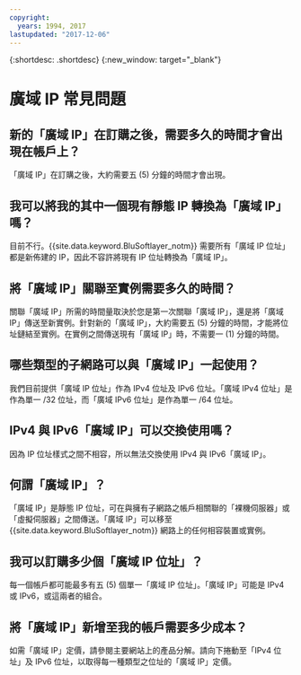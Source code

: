 ```yaml
---
copyright:
  years: 1994, 2017
lastupdated: "2017-12-06"
---
```

{:shortdesc: .shortdesc}
{:new_window: target="_blank"}

<a name="top"></a>
# 廣域 IP 常見問題

<a name="236"></a>
## 新的「廣域 IP」在訂購之後，需要多久的時間才會出現在帳戶上？

「廣域 IP」在訂購之後，大約需要五 (5) 分鐘的時間才會出現。

<a name="238"></a>
## 我可以將我的其中一個現有靜態 IP 轉換為「廣域 IP」嗎？

目前不行。{{site.data.keyword.BluSoftlayer_notm}} 需要所有「廣域 IP 位址」都是新佈建的 IP，因此不容許將現有 IP 位址轉換為「廣域 IP」。

<a name="237"></a>
## 將「廣域 IP」關聯至實例需要多久的時間？

關聯「廣域 IP」所需的時間量取決於您是第一次關聯「廣域 IP」，還是將「廣域 IP」傳送至新實例。針對新的「廣域 IP」，大約需要五 (5) 分鐘的時間，才能將位址鏈結至實例。在實例之間傳送現有「廣域 IP」時，不需要一 (1) 分鐘的時間。

<a name="233"></a>
## 哪些類型的子網路可以與「廣域 IP」一起使用？

我們目前提供「廣域 IP 位址」作為 IPv4 位址及 IPv6 位址。「廣域 IPv4 位址」是作為單一 /32 位址，而「廣域 IPv6 位址」是作為單一 /64 位址。

<a name="239"></a>
## IPv4 與 IPv6「廣域 IP」可以交換使用嗎？

因為 IP 位址樣式之間不相容，所以無法交換使用 IPv4 與 IPv6「廣域 IP」。

<a name="232"></a>
## 何謂「廣域 IP」？

「廣域 IP」是靜態 IP 位址，可在與擁有子網路之帳戶相關聯的「裸機伺服器」或「虛擬伺服器」之間傳送。「廣域 IP」可以移至 {{site.data.keyword.BluSoftlayer_notm}} 網路上的任何相容裝置或實例。

<a name="234"></a>
## 我可以訂購多少個「廣域 IP 位址」？

每一個帳戶都可能最多有五 (5) 個單一「廣域 IP 位址」。「廣域 IP」可能是 IPv4 或 IPv6，或這兩者的組合。

<a name="235"></a>
## 將「廣域 IP」新增至我的帳戶需要多少成本？

如需「廣域 IP」定價，請參閱主要網站上的產品分解。請向下捲動至「IPv4 位址」及 IPv6 位址，以取得每一種類型之位址的「廣域 IP」定價。
